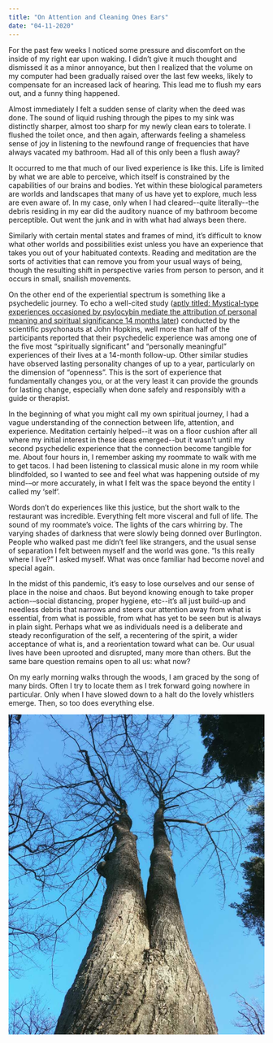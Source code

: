 ```yaml
---
title: "On Attention and Cleaning Ones Ears"
date: "04-11-2020"
---
```


For the past few weeks I noticed some pressure and discomfort on the inside of my right ear upon waking. I didn’t give it much thought and dismissed it as a minor annoyance, but then I realized that the volume on my computer had been gradually raised over the last few weeks, likely to compensate for an increased lack of hearing. This lead me to flush my ears out, and a funny thing happened.

Almost immediately I felt a sudden sense of clarity when the deed was done. The sound of liquid rushing through the pipes to my sink was distinctly sharper, almost too sharp for my newly clean ears to tolerate. I flushed the toilet once, and then again, afterwards feeling a shameless sense of joy in listening to the newfound range of frequencies that have always vacated my bathroom. Had all of this only been a flush away?

It occurred to me that much of our lived experience is like this. Life is limited by what we are able to perceive, which itself is constrained by the capabilities of our brains and bodies. Yet within these biological parameters are worlds and landscapes that many of us have yet to explore, much less are even aware of. In my case, only when I had cleared--quite literally--the debris residing in my ear did the auditory nuance of my bathroom become perceptible. Out went the junk and in with what had always been there.

Similarly with certain mental states and frames of mind, it’s difficult to know what other worlds and possibilities exist unless you have an experience that takes you out of your habituated contexts. Reading and meditation are the sorts of activities that can remove you from your usual ways of being, though the resulting shift in perspective varies from person to person, and it occurs in small, snailish movements. 

On the other end of the experiential spectrum is something like a psychedelic journey. To echo a well-cited study ([aptly titled: Mystical-type experiences occasioned by psylocybin mediate the attribution of personal meaning and spiritual significance 14 months later](https://www.ncbi.nlm.nih.gov/pmc/articles/PMC3050654/)) conducted by the scientific psychonauts at John Hopkins, well more than half of the participants reported that their psychedelic experience was among one of the five most “spiritually significant” and “personally meaningful” experiences of their lives at a 14-month follow-up. Other similar studies have observed lasting personality changes of up to a year, particularly on the dimension of “openness”. This is the sort of experience that fundamentally changes you, or at the very least it can provide the grounds for lasting change, especially when done safely and responsibly with a guide or therapist. 

In the beginning of what you might call my own spiritual journey, I had a vague understanding of the connection between life, attention, and experience. Meditation certainly helped--it was on a floor cushion after all where my initial interest in these ideas emerged--but it wasn’t until my second psychedelic experience that the connection become tangible for me. About four hours in, I remember asking my roommate to walk with me to get tacos. I had been listening to classical music alone in my room while blindfolded, so I wanted to see and feel what was happening outside of my mind-–or more accurately, in what I felt was the space beyond the entity I called my ‘self’. 

Words don’t do experiences like this justice, but the short walk to the restaurant was incredible. Everything felt more visceral and full of life. The sound of my roommate’s voice. The lights of the cars whirring by. The varying shades of darkness that were slowly being donned over Burlington. People who walked past me didn’t feel like strangers, and the usual sense of separation I felt between myself and the world was gone. “Is this really where I live?” I asked myself. What was once familiar had become novel and special again.

In the midst of this pandemic, it’s easy to lose ourselves and our sense of place in the noise and chaos. But beyond knowing enough to take proper action-–social distancing, proper hygiene, etc--it’s all just build-up and needless debris that narrows and steers our attention away from what is essential, from what is possible, from what has yet to be seen but is always in plain sight. Perhaps what we as individuals need is a deliberate and steady reconfiguration of the self, a recentering of the spirit, a wider acceptance of what is, and a reorientation toward what can be. Our usual lives have been uprooted and disrupted, many more than others. But the same bare question remains open to all us: what now?

On my early morning walks through the woods, I am graced by the song of many birds. Often I try to locate them as I trek forward going nowhere in particular. Only when I have slowed down to a halt do the lovely whistlers emerge. Then, so too does everything else. 

![](/photos/trees.jpg)
